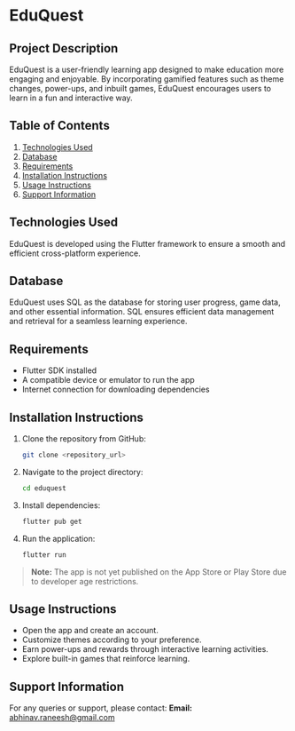 # EduQuest

## Project Description

EduQuest is a user-friendly learning app designed to make education more engaging and enjoyable. By incorporating gamified features such as theme changes, power-ups, and inbuilt games, EduQuest encourages users to learn in a fun and interactive way.

## Table of Contents

1. [Technologies Used](#technologies-used)
2. [Database](#database)
3. [Requirements](#requirements)
4. [Installation Instructions](#installation-instructions)
5. [Usage Instructions](#usage-instructions)
6. [Support Information](#support-information)

## Technologies Used

EduQuest is developed using the Flutter framework to ensure a smooth and efficient cross-platform experience.

## Database

EduQuest uses SQL as the database for storing user progress, game data, and other essential information. SQL ensures efficient data management and retrieval for a seamless learning experience.

## Requirements

- Flutter SDK installed
- A compatible device or emulator to run the app
- Internet connection for downloading dependencies

## Installation Instructions

1. Clone the repository from GitHub:
   ```bash
   git clone <repository_url>
   ```
2. Navigate to the project directory:
   ```bash
   cd eduquest
   ```
3. Install dependencies:
   ```bash
   flutter pub get
   ```
4. Run the application:
   ```bash
   flutter run
   ```

> **Note:** The app is not yet published on the App Store or Play Store due to developer age restrictions.

## Usage Instructions

- Open the app and create an account.
- Customize themes according to your preference.
- Earn power-ups and rewards through interactive learning activities.
- Explore built-in games that reinforce learning.

## Support Information

For any queries or support, please contact:
**Email:** [abhinav.raneesh@gmail.com](mailto:abhinav.raneesh@gmail.com)
